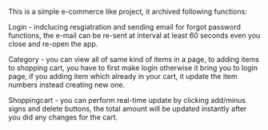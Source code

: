 This is a simple e-commerce like project, it archived following functions:

Login - indclucing resgiatration and sending email for forgot password functions, the e-mail can be re-sent at interval at least 60 seconds even you close and re-open the app.

Category - you can view all of same kind of items in a page, to adding items to shopping cart, you have to first make login otherwise it bring you to login page, if you adding item which already in your cart, it update the item numbers instead creating new one.

Shoppingcart - you can perform real-time update by clicking add/minus signs and delete buttons, the total amount will be updated instantly after you did any changes for the cart.
